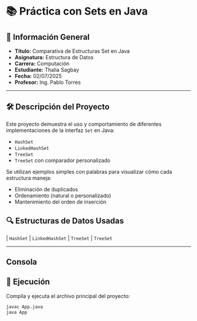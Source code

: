 # 📚 Práctica con Sets en Java

## 📌 Información General

- **Título:** Comparativa de Estructuras Set en Java  
- **Asignatura:** Estructura de Datos  
- **Carrera:** Computación  
- **Estudiante:** Thalia Sagbay  
- **Fecha:** 02/07/2025
- **Profesor:** Ing. Pablo Torres  

---

## 🛠️ Descripción del Proyecto

Este proyecto demuestra el uso y comportamiento de diferentes implementaciones de la interfaz `Set` en Java:

- `HashSet`
- `LinkedHashSet`
- `TreeSet`
- `TreeSet` con comparador personalizado

Se utilizan ejemplos simples con palabras para visualizar cómo cada estructura maneja:

- Eliminación de duplicados  
- Ordenamiento (natural o personalizado)  
- Mantenimiento del orden de inserción  


## 🔍 Estructuras de Datos Usadas
| `HashSet`
| `LinkedHashSet`
| `TreeSet`
| `TreeSet`

---

## Consola




## 🚀 Ejecución

Compila y ejecuta el archivo principal del proyecto:

```bash
javac App.java
java App
